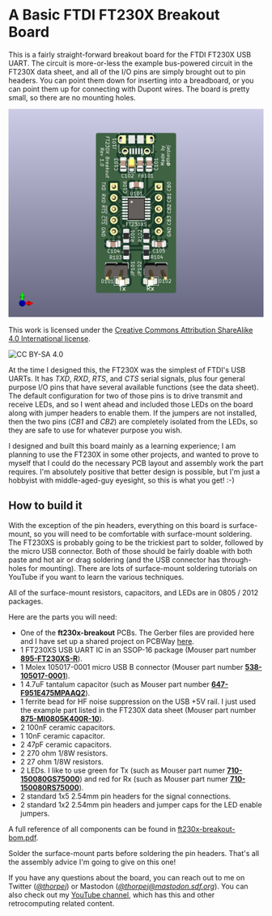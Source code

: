 # A Basic FTDI FT230X Breakout Board

This is a fairly straight-forward breakout board for the FTDI FT230X
USB UART.  The circuit is more-or-less the example bus-powered circuit
in the FT230X data sheet, and all of the I/O pins are simply brought
out to pin headers.  You can point them down for inserting into a breadboard,
or you can point them up for connecting with Dupont wires.  The board is
pretty small, so there are no mounting holes.

![3D render of board image](ft230x-breakout.png)

This work is licensed under the [Creative Commons Attribution
ShareAlike 4.0 International license](https://creativecommons.org/licenses/by-sa/4.0/).

![CC BY-SA 4.0](https://i.creativecommons.org/l/by-sa/4.0/88x31.png)

At the time I designed this, the FT230X was the simplest of FTDI's USB UARTs.
It has *TXD*, *RXD*, *RTS*, and *CTS* serial signals, plus four general purpose
I/O pins that have several available functions (see the data sheet).  The
default configuration for two of those pins is to drive transmit and receive
LEDs, and so I went ahead and included those LEDs on the board along with
jumper headers to enable them.  If the jumpers are not installed, then the
two pins (*CB1* and *CB2*) are completely isolated from the LEDs, so they are
safe to use for whatever purpose you wish.

I designed and built this board mainly as a learning experience; I am planning
to use the FT230X in some other projects, and wanted to prove to myself that
I could do the necessary PCB layout and assembly work the part requires.  I'm
absolutely positive that better design is possible, but I'm just a hobbyist
with middle-aged-guy eyesight, so this is what you get!  :-)

## How to build it

With the exception of the pin headers, everything on this board is
surface-mount, so you will need to be comfortable with surface-mount
soldering.  The FT230XS is probably going to be the trickiest part to
solder, followed by the micro USB connector.  Both of those should be
fairly doable with both paste and hot air or drag soldering (and the
USB connector has through-holes for mounting).  There are lots of
surface-mount soldering tutorials on YouTube if you want to learn the
various techniques.

All of the surface-mount resistors, capacitors, and LEDs are in 0805 / 2012
packages.

Here are the parts you will need:

* One of the **ft230x-breakout** PCBs.  The Gerber files are provided here
and I have set up a shared project on PCBWay [here](XXX).
* 1 FT230XS USB UART IC in an SSOP-16 package (Mouser part number [**895-FT230XS-R**](https://www.mouser.com/ProductDetail/895-FT230XS-R)).
* 1 Molex 105017-0001 micro USB B connector (Mouser part number [**538-105017-0001**](https://www.mouser.com/ProductDetail/538-105017-0001)).
* 1 4.7uF tantalum capacitor (such as Mouser part number [**647-F951E475MPAAQ2**](https://www.mouser.com/ProductDetail/647-F951E475MPAAQ2)).
* 1 ferrite bead for HF noise suppression on the USB +5V rail.  I just used the
example part listed in the FT230X data sheet (Mouser part number [**875-MI0805K400R-10**](https://www.mouser.com/ProductDetail/875-MI0805K400R-10)).
* 2 100nF ceramic capacitors.
* 1 10nF ceramic capacitor.
* 2 47pF ceramic capacitors.
* 2 270 ohm 1/8W resistors.
* 2 27 ohm 1/8W resistors.
* 2 LEDs.  I like to use green for Tx (such as Mouser part numer [**710-150080GS75000**](https://www.mouser.com/ProductDetail/710-150080GS75000)) and red for
Rx (such as Mouser part numer [**710-150080RS75000**](https://www.mouser.com/ProductDetail/710-150080RS75000)).
* 2 standard 1x5 2.54mm pin headers for the signal connections.
* 2 standard 1x2 2.54mm pin headers and jumper caps for the LED enable jumpers.

A full reference of all components can be found in [ft230x-breakout-bom.pdf](ft230x-breakout-bom.pdf).

Solder the surface-mount parts before soldering the pin headers.  That's all
the assembly advice I'm going to give on this one!

If you have any questions about the board, you can reach out to me on
Twitter (*[@thorpej](https://twitter.com/thorpej)*) or Mastodon
(*[@thorpej@mastodon.sdf.org](https://mastodon.sdf.org/@thorpej)*).  You
can also check out my [YouTube channel](https://www.youtube.com/@thorpejsf),
which has this and other retrocomputing related content.

